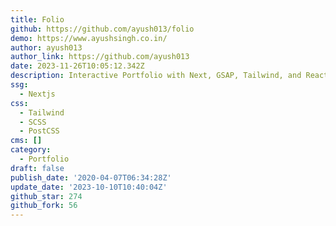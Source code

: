 ```yaml
---
title: Folio
github: https://github.com/ayush013/folio
demo: https://www.ayushsingh.co.in/
author: ayush013
author_link: https://github.com/ayush013
date: 2023-11-26T10:05:12.342Z
description: Interactive Portfolio with Next, GSAP, Tailwind, and React
ssg:
  - Nextjs
css:
  - Tailwind
  - SCSS
  - PostCSS
cms: []
category:
  - Portfolio
draft: false
publish_date: '2020-04-07T06:34:28Z'
update_date: '2023-10-10T10:40:04Z'
github_star: 274
github_fork: 56
---
```

